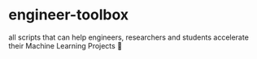 # engineer-toolbox
all scripts that can help engineers, researchers and students accelerate their Machine Learning Projects 🚀

